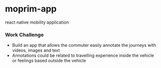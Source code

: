 # moprim-app
react native mobility application

### Work Challenge
- Build an app that allows the commuter easily annotate the journeys with
videos, images and text
- Annotations could be related to travelling experience inside the vehicle or
feelings based outside the vehicle 